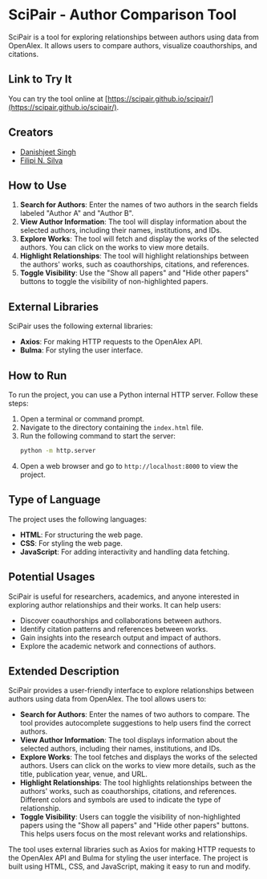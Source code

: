 # SciPair - Author Comparison Tool

SciPair is a tool for exploring relationships between authors using data from OpenAlex. It allows users to compare authors, visualize coauthorships, and citations.

## Link to Try It

You can try the tool online at [https://scipair.github.io/scipair/](https://scipair.github.io/scipair/).

## Creators

- [Danishjeet Singh](https://singhdan.me)
- [Filipi N. Silva](https://filipinascimento.github.io)

## How to Use

1. **Search for Authors**: Enter the names of two authors in the search fields labeled "Author A" and "Author B".
2. **View Author Information**: The tool will display information about the selected authors, including their names, institutions, and IDs.
3. **Explore Works**: The tool will fetch and display the works of the selected authors. You can click on the works to view more details.
4. **Highlight Relationships**: The tool will highlight relationships between the authors' works, such as coauthorships, citations, and references.
5. **Toggle Visibility**: Use the "Show all papers" and "Hide other papers" buttons to toggle the visibility of non-highlighted papers.

## External Libraries

SciPair uses the following external libraries:

- **Axios**: For making HTTP requests to the OpenAlex API.
- **Bulma**: For styling the user interface.

## How to Run

To run the project, you can use a Python internal HTTP server. Follow these steps:

1. Open a terminal or command prompt.
2. Navigate to the directory containing the `index.html` file.
3. Run the following command to start the server:
   ```sh
   python -m http.server
   ```
4. Open a web browser and go to `http://localhost:8000` to view the project.

## Type of Language

The project uses the following languages:

- **HTML**: For structuring the web page.
- **CSS**: For styling the web page.
- **JavaScript**: For adding interactivity and handling data fetching.

## Potential Usages

SciPair is useful for researchers, academics, and anyone interested in exploring author relationships and their works. It can help users:

- Discover coauthorships and collaborations between authors.
- Identify citation patterns and references between works.
- Gain insights into the research output and impact of authors.
- Explore the academic network and connections of authors.

## Extended Description

SciPair provides a user-friendly interface to explore relationships between authors using data from OpenAlex. The tool allows users to:

- **Search for Authors**: Enter the names of two authors to compare. The tool provides autocomplete suggestions to help users find the correct authors.
- **View Author Information**: The tool displays information about the selected authors, including their names, institutions, and IDs.
- **Explore Works**: The tool fetches and displays the works of the selected authors. Users can click on the works to view more details, such as the title, publication year, venue, and URL.
- **Highlight Relationships**: The tool highlights relationships between the authors' works, such as coauthorships, citations, and references. Different colors and symbols are used to indicate the type of relationship.
- **Toggle Visibility**: Users can toggle the visibility of non-highlighted papers using the "Show all papers" and "Hide other papers" buttons. This helps users focus on the most relevant works and relationships.

The tool uses external libraries such as Axios for making HTTP requests to the OpenAlex API and Bulma for styling the user interface. The project is built using HTML, CSS, and JavaScript, making it easy to run and modify.
